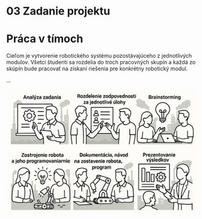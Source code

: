 # 03 Zadanie projektu

# Práca v tímoch

Cieľom je vytvorenie robotického systému pozostávajúceho z jednotlivých modulov. Všetci študenti sa rozdelia do troch pracovných skupín a každá zo skúpín bude pracovať na získaní riešenia pre konkrétny robotický modul.

...


![OBR](https://github.com/PavolSte/Robotika4/blob/1b65b0bcf1099f90b109693c251e48ce891f7ede/S%C3%BAbory/Postup%20pri%20vypracovan%C3%AD.jpg)  
